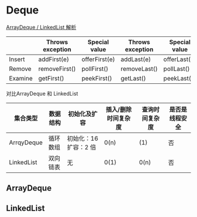 


# Deque

[ ArrayDeque / LinkedList 解析](https://leetcode.cn/circle/article/bXc4tx/)

|         | Throws exception | Special value | Throws exception | Special value |
| ------- | ---------------- | ------------- | ---------------- | ------------- |
| Insert  | addFirst(e)      | offerFirst(e) | addLast(e)       | offerLast(e)  |
| Remove  | removeFirst()    | pollFirst()   | removeLast()     | pollLast()    |
| Examine | getFirst()       | peekFirst()   | getLast()        | peekLast()    |

对比ArrayDeque 和 LinkedList

| 集合类型   | 数据结构 | 初始化及扩容          | 插入/删除时间复杂度 | 查询时间复杂度 | 是否是线程安全 |
| ---------- | -------- | --------------------- | ------------------- | -------------- | -------------- |
| ArrqyDeque | 循环数组 | 初始化：16 扩容：2 倍 | 0(n)                | (1)            | 否             |
| LinkedList | 双向链表 | 无                    | 0(1)                | 0(n)           | 否             |

## ArrayDeque


## LinkedList

